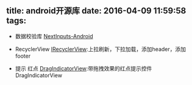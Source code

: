 title: android开源库
date: 2016-04-09 11:59:58
tags:
---

- 数据校验库
[NextInputs-Android](https://github.com/yoojia/NextInputs-Android)

- RecyclerView
[IRecyclerView](https://github.com/Aspsine/IRecyclerView):上拉刷新，下拉加载，添加header，添加footer

- 提示 红点
[DragIndicatorView](https://github.com/siwangqishiq/DragIndicatorView):带拖拽效果的红点提示控件 DragIndicatorView

